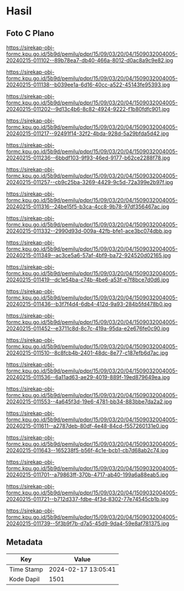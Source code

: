 # Hasil

## Foto C Plano

https://sirekap-obj-formc.kpu.go.id/5b9d/pemilu/pdpr/15/09/03/20/04/1509032004005-20240215-011102--89b78ea7-db40-466a-8012-d0ac8a9c9e82.jpg

https://sirekap-obj-formc.kpu.go.id/5b9d/pemilu/pdpr/15/09/03/20/04/1509032004005-20240215-011138--b039ee1a-6d16-40cc-a522-45143fe95393.jpg

https://sirekap-obj-formc.kpu.go.id/5b9d/pemilu/pdpr/15/09/03/20/04/1509032004005-20240215-011202--9d13c4b6-8c82-4924-9222-f1b80fdfc901.jpg

https://sirekap-obj-formc.kpu.go.id/5b9d/pemilu/pdpr/15/09/03/20/04/1509032004005-20240215-011217--92491f14-32f2-4bda-928d-5a29bfda5d42.jpg

https://sirekap-obj-formc.kpu.go.id/5b9d/pemilu/pdpr/15/09/03/20/04/1509032004005-20240215-011236--6bbdf103-9f93-46ed-9177-b62ce2288f78.jpg

https://sirekap-obj-formc.kpu.go.id/5b9d/pemilu/pdpr/15/09/03/20/04/1509032004005-20240215-011257--cb9c25ba-3269-4429-9c5d-72a399e2b97f.jpg

https://sirekap-obj-formc.kpu.go.id/5b9d/pemilu/pdpr/15/09/03/20/04/1509032004005-20240215-011316--24be15f5-b3ca-4cc8-9b78-97df356467ac.jpg

https://sirekap-obj-formc.kpu.go.id/5b9d/pemilu/pdpr/15/09/03/20/04/1509032004005-20240215-011332--2990d93d-009a-42fb-bfe1-ace3bc074dbb.jpg

https://sirekap-obj-formc.kpu.go.id/5b9d/pemilu/pdpr/15/09/03/20/04/1509032004005-20240215-011349--ac3ce5a6-57af-4bf9-ba72-924520d02165.jpg

https://sirekap-obj-formc.kpu.go.id/5b9d/pemilu/pdpr/15/09/03/20/04/1509032004005-20240215-011419--dc1e54ba-c74b-4be6-a53f-e7f8bce7d0d6.jpg

https://sirekap-obj-formc.kpu.go.id/5b9d/pemilu/pdpr/15/09/03/20/04/1509032004005-20240215-011436--b3f7f4d4-6db4-412d-9a93-284b5fd478b0.jpg

https://sirekap-obj-formc.kpu.go.id/5b9d/pemilu/pdpr/15/09/03/20/04/1509032004005-20240215-011452--e3711c8d-8c7c-419a-95da-e2e676fe0c90.jpg

https://sirekap-obj-formc.kpu.go.id/5b9d/pemilu/pdpr/15/09/03/20/04/1509032004005-20240215-011510--8c8fcb4b-2401-48dc-8e77-c187efb6d7ac.jpg

https://sirekap-obj-formc.kpu.go.id/5b9d/pemilu/pdpr/15/09/03/20/04/1509032004005-20240215-011536--6a11ad63-ae29-4019-889f-19ed879649ea.jpg

https://sirekap-obj-formc.kpu.go.id/5b9d/pemilu/pdpr/15/09/03/20/04/1509032004005-20240215-011553--4a645f3d-19e6-4781-bb34-883bbe7da2a2.jpg

https://sirekap-obj-formc.kpu.go.id/5b9d/pemilu/pdpr/15/09/03/20/04/1509032004005-20240215-011611--a2787deb-80df-4e48-84cd-f557260131e0.jpg

https://sirekap-obj-formc.kpu.go.id/5b9d/pemilu/pdpr/15/09/03/20/04/1509032004005-20240215-011643--165238f5-b56f-4c1e-bcb1-cb7d68ab2c74.jpg

https://sirekap-obj-formc.kpu.go.id/5b9d/pemilu/pdpr/15/09/03/20/04/1509032004005-20240215-011701--a79863ff-370b-4717-ab40-199a6a88eab5.jpg

https://sirekap-obj-formc.kpu.go.id/5b9d/pemilu/pdpr/15/09/03/20/04/1509032004005-20240215-011721--b712d337-fdbe-4f3d-8302-77e74545cb1b.jpg

https://sirekap-obj-formc.kpu.go.id/5b9d/pemilu/pdpr/15/09/03/20/04/1509032004005-20240215-011739--5f3b9f7b-d7a5-45d9-9da4-59e8af781375.jpg


## Metadata

| Key        | Value               |
| ---------- | ------------------- |
| Time Stamp | 2024-02-17 13:05:41 |
| Kode Dapil | 1501                |



